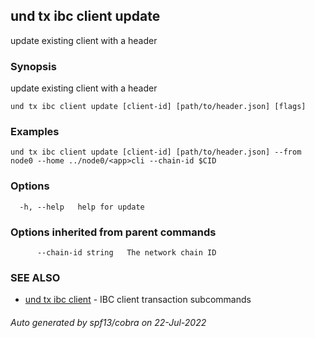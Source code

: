 ## und tx ibc client update

update existing client with a header

### Synopsis

update existing client with a header

```
und tx ibc client update [client-id] [path/to/header.json] [flags]
```

### Examples

```
und tx ibc client update [client-id] [path/to/header.json] --from node0 --home ../node0/<app>cli --chain-id $CID
```

### Options

```
  -h, --help   help for update
```

### Options inherited from parent commands

```
      --chain-id string   The network chain ID
```

### SEE ALSO

* [und tx ibc client](und_tx_ibc_client.md)	 - IBC client transaction subcommands

###### Auto generated by spf13/cobra on 22-Jul-2022
